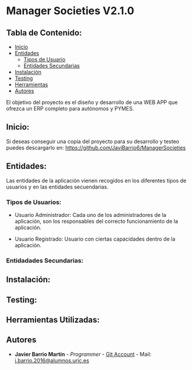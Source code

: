 # Manager Societies V2.1.0
## Tabla de Contenido:
- [Inicio](#inicio)
- [Entidades](#entidades)
    + [Tipos de Usuario](#tipos-de-usuarios)
    + [Entidades Secundarias](#entidadades-secundarias)
- [Instalación](#instalación)
- [Testing](#testing)
- [Herramientas](#herramientas-utilizadas)
- [Autores](#autores)

El objetivo del proyecto es el diseño y desarrollo de una WEB APP que ofrezca un ERP completo para autónomos y PYMES.

## Inicio:
Si deseas conseguir una copia del proyecto para su desarrollo y testeo puedes descargarlo en: https://github.com/JaviBarrio6/ManagerSocieties

## Entidades:
Las entidades de la aplicación vienen recogidos en los diferentes tipos de usuarios y en las entidades secuendarias.

### Tipos de Usuarios:

* Usuario Administrador: Cada uno de los administradores de la aplicación, son los responsables del correcto funcionamiento de la aplicación.

* Usuario Registrado: Usuario con ciertas capacidades dentro de la aplicación.

### Entidadades Secundarias:

## Instalación:

## Testing:

## Herramientas Utilizadas:

## Autores
* **Javier Barrio Martín** - *Programmer* - [Git Account](https://github.com/JaviBarrio6) - Mail: j.barrio.2016@alumnos.urjc.es
